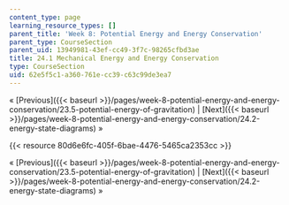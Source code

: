 ```yaml
---
content_type: page
learning_resource_types: []
parent_title: 'Week 8: Potential Energy and Energy Conservation'
parent_type: CourseSection
parent_uid: 13949981-43ef-cc49-3f7c-98265cfbd3ae
title: 24.1 Mechanical Energy and Energy Conservation
type: CourseSection
uid: 62e5f5c1-a360-761e-cc39-c63c99de3ea7
---
```


« [Previous]({{< baseurl >}}/pages/week-8-potential-energy-and-energy-conservation/23.5-potential-energy-of-gravitation) | [Next]({{< baseurl >}}/pages/week-8-potential-energy-and-energy-conservation/24.2-energy-state-diagrams) »

{{< resource 80d6e6fc-405f-6bae-4476-5465ca2353cc >}}

« [Previous]({{< baseurl >}}/pages/week-8-potential-energy-and-energy-conservation/23.5-potential-energy-of-gravitation) | [Next]({{< baseurl >}}/pages/week-8-potential-energy-and-energy-conservation/24.2-energy-state-diagrams) »